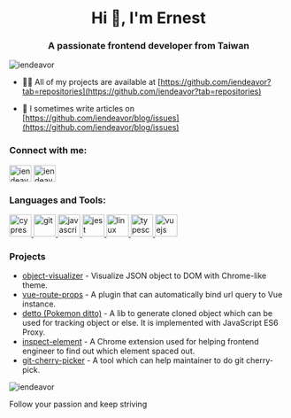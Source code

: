 <h1 align="center">Hi 👋, I'm Ernest</h1>
<h3 align="center">A passionate frontend developer from Taiwan</h3>

<p align="left"> <img src="https://komarev.com/ghpvc/?username=iendeavor&label=Profile%20views&color=0e75b6&style=flat" alt="iendeavor" /> </p>

- 👨‍💻 All of my projects are available at [https://github.com/iendeavor?tab=repositories](https://github.com/iendeavor?tab=repositories)

- 📝 I sometimes write articles on [https://github.com/iendeavor/blog/issues](https://github.com/iendeavor/blog/issues)

<h3 align="left">Connect with me:</h3>
<p align="left">
<a href="https://codesandbox.com/iendeavor" target="blank"><img align="center" src="https://cdn.jsdelivr.net/npm/simple-icons@3.0.1/icons/codesandbox.svg" alt="iendeavor" height="30" width="40" /></a>
<a href="https://www.leetcode.com/iendeavor" target="blank"><img align="center" src="https://cdn.jsdelivr.net/npm/simple-icons@3.0.1/icons/leetcode.svg" alt="iendeavor" height="30" width="40" /></a>
</p>

<h3 align="left">Languages and Tools:</h3>
<p align="left"> <a href="https://www.cypress.io" target="_blank"> <img src="https://raw.githubusercontent.com/simple-icons/simple-icons/6e46ec1fc23b60c8fd0d2f2ff46db82e16dbd75f/icons/cypress.svg" alt="cypress" width="40" height="40"/> </a> <a href="https://git-scm.com/" target="_blank"> <img src="https://www.vectorlogo.zone/logos/git-scm/git-scm-icon.svg" alt="git" width="40" height="40"/> </a> <a href="https://developer.mozilla.org/en-US/docs/Web/JavaScript" target="_blank"> <img src="https://devicons.github.io/devicon/devicon.git/icons/javascript/javascript-original.svg" alt="javascript" width="40" height="40"/> </a> <a href="https://jestjs.io" target="_blank"> <img src="https://www.vectorlogo.zone/logos/jestjsio/jestjsio-icon.svg" alt="jest" width="40" height="40"/> </a> <a href="https://www.linux.org/" target="_blank"> <img src="https://devicons.github.io/devicon/devicon.git/icons/linux/linux-original.svg" alt="linux" width="40" height="40"/> </a> <a href="https://www.typescriptlang.org/" target="_blank"> <img src="https://devicons.github.io/devicon/devicon.git/icons/typescript/typescript-original.svg" alt="typescript" width="40" height="40"/> </a> <a href="https://vuejs.org/" target="_blank"> <img src="https://devicons.github.io/devicon/devicon.git/icons/vuejs/vuejs-original-wordmark.svg" alt="vuejs" width="40" height="40"/> </a> </p>

<h3 align="left">Projects</h3>
<ul>
  <li>
    <a href="https://github.com/iendeavor/object-visualizer">object-visualizer</a> - Visualize JSON object to DOM with Chrome-like theme.
  </li>
  <li>
    <a href="https://github.com/iendeavor/vue-route-props">vue-route-props</a> - A plugin that can automatically bind url query to Vue instance.
  </li>
  <li>
    <a href="https://github.com/iendeavor/detto">detto (Pokemon ditto)</a> - A lib to generate cloned object which can be used for tracking object or else. It is implemented with JavaScript ES6 Proxy.
  </li>
  <li>
    <a href="https://chrome.google.com/webstore/detail/inspect-element/flgcpmeleoikcibkiaiindbcjeldcogp">inspect-element</a> - A Chrome extension used for helping frontend engineer to find out which element spaced out.
  </li>
  <li>
    <a href="https://iendeavor.github.io/git-cherry-picker/#/cherry-pick">git-cherry-picker</a> - A tool which can help maintainer to do git cherry-pick.
  </li>
</ul>

<p><img align="center" src="https://github-readme-stats.vercel.app/api/top-langs?username=iendeavor&show_icons=true&locale=en&layout=compact" alt="iendeavor" /></p>

<quote>Follow your passion and keep striving</quote>
